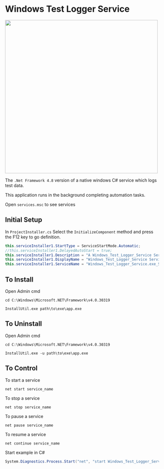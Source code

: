 # Windows Test Logger Service

[<img src="img/heading.jpg" width="500"/>](img/heading.jpg)

The `.Net Framework 4.8` version of a native windows C# service which logs test data.

This application runs in the background completing automation tasks.

Open `services.msc` to see services

## Initial Setup

In `ProjectInstaller.cs` Select the `InitializeComponent` method and press the F12 key to go definition.

```C#
this.serviceInstaller1.StartType = ServiceStartMode.Automatic;
//this.serviceInstaller1.DelayedAutoStart = true;
this.serviceInstaller1.Description = "A Windows_Test_Logger_Service Service demo Application";
this.serviceInstaller1.DisplayName = "Windows_Test_Logger_Service Service";
this.serviceInstaller1.ServiceName = "Windows_Test_Logger_Service.exe_Service";
```

## To Install

Open Admin cmd

```CMD
cd C:\Windows\Microsoft.NET\Framework\v4.0.30319
```

```CMD
InstallUtil.exe path\to\exe\app.exe
```

## To Uninstall

Open Admin cmd

```CMD
cd C:\Windows\Microsoft.NET\Framework\v4.0.30319
```

```CMD
InstallUtil.exe -u path\to\exe\app.exe
```
## To Control

To start a service

```CMD
net start service_name
```

To stop a service

```CMD
net stop service_name
```

To pause a service

```CMD
net pause service_name
```

To resume a service

```CMD
net continue service_name
```

Start example in C#

```C#
System.Diagnostics.Process.Start("net", "start Windows_Test_Logger_Service.exe_Service").WaitForExit();
```
